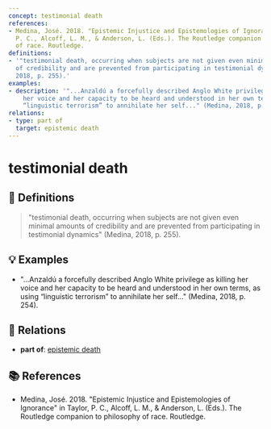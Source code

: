 ```yaml
---
concept: testimonial death
references:
- Medina, José. 2018. "Epistemic Injustice and Epistemologies of Ignorance" in Taylor,
  P. C., Alcoff, L. M., & Anderson, L. (Eds.). The Routledge companion to philosophy
  of race. Routledge.
definitions:
- '"testimonial death, occurring when subjects are not given even minimal amounts
  of credibility and are prevented from participating in testimonial dynamics" (Medina,
  2018, p. 255).'
examples:
- description: '"...Anzaldú a forcefully described Anglo White privilege as killing
    her voice and her capacity to be heard and understood in her own terms, as using
    “linguistic terrorism” to annihilate her self..." (Medina, 2018, p. 254).'
relations:
- type: part of
  target: epistemic death
---
```


# testimonial death

## 📖 Definitions

> "testimonial death, occurring when subjects are not given even minimal amounts of credibility and are prevented from participating in testimonial dynamics" (Medina, 2018, p. 255).

## 💡 Examples

- "...Anzaldú a forcefully described Anglo White privilege as killing her voice and her capacity to be heard and understood in her own terms, as using “linguistic terrorism” to annihilate her self..." (Medina, 2018, p. 254).

## 🔗 Relations

- **part of**: [epistemic death](./epistemic-death.md)

## 📚 References

- Medina, José. 2018. "Epistemic Injustice and Epistemologies of Ignorance" in Taylor, P. C., Alcoff, L. M., & Anderson, L. (Eds.). The Routledge companion to philosophy of race. Routledge.
